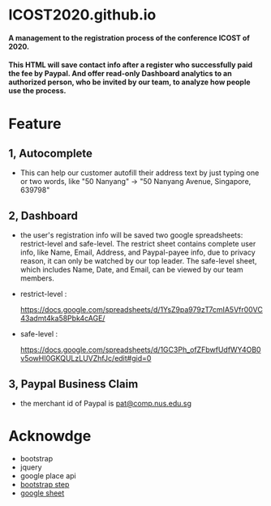 # ICOST2020.github.io

#### A management to the registration process of the conference ICOST of 2020. 

#### This HTML will save contact info after a register who successfully paid the fee by Paypal. And offer read-only Dashboard analytics to an authorized person, who be invited by our team, to analyze how people use the process.

# Feature

## 1, Autocomplete 
 * This can help our customer autofill their address text by just typing one or two words, like "50 Nanyang" -> "50 Nanyang Avenue, Singapore, 639798"

## 2, Dashboard
 * the user's registration info will be saved two google spreadsheets: restrict-level and safe-level. The restrict sheet contains complete user info, like Name, Email, Address, and Paypal-payee info, due to privacy reason, it can only be watched by our top leader. The safe-level sheet, which includes Name, Date, and Email, can be viewed by our team members. 

 *  restrict-level :
 
    https://docs.google.com/spreadsheets/d/1YsZ9pa979zT7cmIA5Vfr00VC43admt4ka58Pbk4cAGE/

 * safe-level : 
 
    https://docs.google.com/spreadsheets/d/1GC3Ph_ofZFbwfUdfWY4OB0v5owHI0GKQULzLUVZhfJc/edit#gid=0

## 3, Paypal Business Claim  
  * the merchant id of Paypal is pat@comp.nus.edu.sg




# Acknowdge 
 * bootstrap 
 * jquery 
 * google place api 
 * [bootstrap step](https://www.codeply.com/go/PPzgkioUj2/bootstrap-step_by_step-form-example)
 * [google sheet](https://github.com/jamiewilson/form-to-google-sheets/edit/master/README.md)
